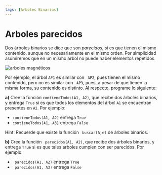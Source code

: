```yaml
---
tags: [Arboles Binarios]
---
```


#  Arboles parecidos

Dos árboles binarios se dice que son _parecidos_, si es que tienen el mismo contenido, aunque no necesariamente en el mismo orden. Por simplicidad asumiremos que en un mismo árbol no puede haber elementos repetidos.

![arboles magnéticos](./img/arbol_simil.PNG)

Por ejemplo, el árbol `AP1` es similar con ` AP2`, pues tienen el mismo contenido, pero no es similar con ` AP3`, pues, a pesar de que tienen la misma forma, su contenido es distinto. Al respecto, programe lo siguiente:

**a)** Cree la función `contieneTodos(A1, A2)`, que recibe dos árboles binarios, y entrega `True` si es que todos los elementos del árbol `A1` se encuentran presentes en `A2`. Por ejemplo:

  - `contieneTodos(A1, A2)` entrega `True`
  - `contieneTodos(A1, A3)` entrega `False`

  Hint: Recuerde que existe la función ` buscar(A,e)` de árboles binarios.

**b)** Cree la función ` parecidos(A1, A2)`, que recibe dos árboles binarios, y entrega `True` si es que tales arboles cumplen con ser parecidos. Por ejemplo:

  - ` parecidos(A1, A2)` entrega `True`
  - ` parecidos(A1, A3)` entrega `False`